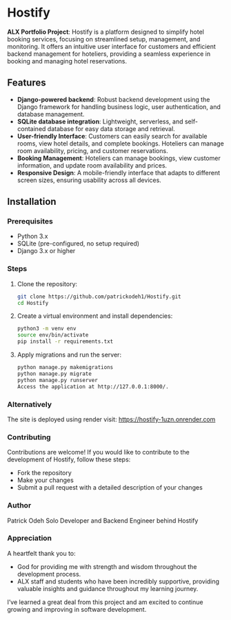 # Hostify

**ALX Portfolio Project**: Hostify is a platform designed to simplify hotel booking services, focusing on streamlined setup, management, and monitoring. It offers an intuitive user interface for customers and efficient backend management for hoteliers, providing a seamless experience in booking and managing hotel reservations.

## Features
- **Django-powered backend**: Robust backend development using the Django framework for handling business logic, user authentication, and database management.
- **SQLite database integration**: Lightweight, serverless, and self-contained database for easy data storage and retrieval.
- **User-friendly Interface**: Customers can easily search for available rooms, view hotel details, and complete bookings. Hoteliers can manage room availability, pricing, and customer reservations.
- **Booking Management**: Hoteliers can manage bookings, view customer information, and update room availability and prices.
- **Responsive Design**: A mobile-friendly interface that adapts to different screen sizes, ensuring usability across all devices.

## Installation

### Prerequisites
- Python 3.x
- SQLite (pre-configured, no setup required)
- Django 3.x or higher

### Steps
1. Clone the repository:
   ```bash
   git clone https://github.com/patrickodeh1/Hostify.git
   cd Hostify

2. Create a virtual environment and install dependencies:
    ```bash
    python3 -m venv env
    source env/bin/activate
    pip install -r requirements.txt

3. Apply migrations and run the server:
    ```bash
    python manage.py makemigrations
    python manage.py migrate
    python manage.py runserver
    Access the application at http://127.0.0.1:8000/.

### Alternatively
The site is deployed using render
visit: https://hostify-1uzn.onrender.com

### Contributing
Contributions are welcome! If you would like to contribute to the development of Hostify, follow these steps:

- Fork the repository
- Make your changes
- Submit a pull request with a detailed description of your changes

### Author
Patrick Odeh
Solo Developer and Backend Engineer behind Hostify

### Appreciation
A heartfelt thank you to:

- God for providing me with strength and wisdom throughout the development process.
- ALX staff and students who have been incredibly supportive, providing valuable insights and guidance throughout my learning journey.

I’ve learned a great deal from this project and am excited to continue growing and improving in software development.
